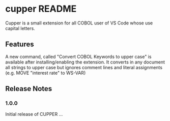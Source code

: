 # cupper README

Cupper is a small extension for all COBOL user of VS Code whose use capital letters.

## Features

A new command, called "Convert COBOL Keywords to upper case" is available after installing/enabling the extension. It converts in any document all strings to upper case but ignores comment lines and literal assignments (e.g. MOVE "interest rate" to WS-VAR)

## Release Notes

### 1.0.0

Initial release of CUPPER ...
